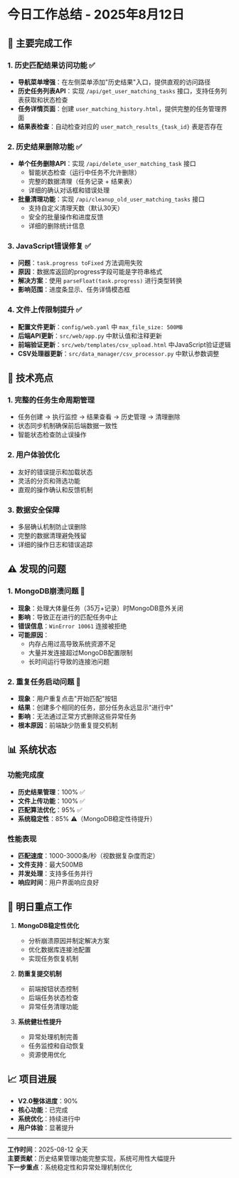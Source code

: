 # 今日工作总结 - 2025年8月12日

## 🎯 主要完成工作

### 1. 历史匹配结果访问功能 ✅
- **导航菜单增强**：在左侧菜单添加"历史结果"入口，提供直观的访问路径
- **历史任务列表API**：实现 `/api/get_user_matching_tasks` 接口，支持任务列表获取和状态检查
- **任务详情页面**：创建 `user_matching_history.html`，提供完整的任务管理界面
- **结果表检查**：自动检查对应的 `user_match_results_{task_id}` 表是否存在

### 2. 历史结果删除功能 ✅
- **单个任务删除API**：实现 `/api/delete_user_matching_task` 接口
  - 智能状态检查（运行中任务不允许删除）
  - 完整的数据清理（任务记录 + 结果表）
  - 详细的确认对话框和错误处理
- **批量清理功能**：实现 `/api/cleanup_old_user_matching_tasks` 接口
  - 支持自定义清理天数（默认30天）
  - 安全的批量操作和进度反馈
  - 详细的删除统计信息

### 3. JavaScript错误修复 ✅
- **问题**：`task.progress toFixed` 方法调用失败
- **原因**：数据库返回的progress字段可能是字符串格式
- **解决方案**：使用 `parseFloat(task.progress)` 进行类型转换
- **影响范围**：进度条显示、任务详情模态框

### 4. 文件上传限制提升 ✅
- **配置文件更新**：`config/web.yaml` 中 `max_file_size: 500MB`
- **后端API更新**：`src/web/app.py` 中默认值和注释更新
- **前端验证更新**：`src/web/templates/csv_upload.html` 中JavaScript验证逻辑
- **CSV处理器更新**：`src/data_manager/csv_processor.py` 中默认参数调整

## 🔧 技术亮点

### 1. 完整的任务生命周期管理
- 任务创建 → 执行监控 → 结果查看 → 历史管理 → 清理删除
- 状态同步机制确保前后端数据一致性
- 智能状态检查防止误操作

### 2. 用户体验优化
- 友好的错误提示和加载状态
- 灵活的分页和筛选功能
- 直观的操作确认和反馈机制

### 3. 数据安全保障
- 多层确认机制防止误删除
- 完整的数据清理避免残留
- 详细的操作日志和错误追踪

## ⚠️ 发现的问题

### 1. MongoDB崩溃问题 🚨
- **现象**：处理大体量任务（35万+记录）时MongoDB意外关闭
- **影响**：导致正在进行的匹配任务中止
- **错误信息**：`WinError 10061` 连接被拒绝
- **可能原因**：
  - 内存占用过高导致系统资源不足
  - 大量并发连接超过MongoDB配置限制
  - 长时间运行导致的连接池问题

### 2. 重复任务启动问题 🚨
- **现象**：用户重复点击"开始匹配"按钮
- **结果**：创建多个相同的任务，部分任务永远显示"进行中"
- **影响**：无法通过正常方式删除这些异常任务
- **根本原因**：前端缺少防重复提交机制

## 📊 系统状态

### 功能完成度
- **历史结果管理**：100% ✅
- **文件上传功能**：100% ✅  
- **匹配算法优化**：95% ✅
- **系统稳定性**：85% ⚠️（MongoDB稳定性待提升）

### 性能表现
- **匹配速度**：1000-3000条/秒（视数据复杂度而定）
- **文件支持**：最大500MB
- **并发处理**：支持多任务并行
- **响应时间**：用户界面响应良好

## 🎯 明日重点工作

1. **MongoDB稳定性优化**
   - 分析崩溃原因并制定解决方案
   - 优化数据库连接池配置
   - 实现任务恢复机制

2. **防重复提交机制**
   - 前端按钮状态控制
   - 后端任务状态检查
   - 异常任务清理功能

3. **系统健壮性提升**
   - 异常处理机制完善
   - 任务监控和自动恢复
   - 资源使用优化

## 📈 项目进展

- **V2.0整体进度**：90% 
- **核心功能**：已完成
- **系统优化**：持续进行中
- **用户体验**：显著提升

---

**工作时间**：2025-08-12 全天  
**主要贡献**：历史结果管理功能完整实现，系统可用性大幅提升  
**下一步重点**：系统稳定性和异常处理机制优化
